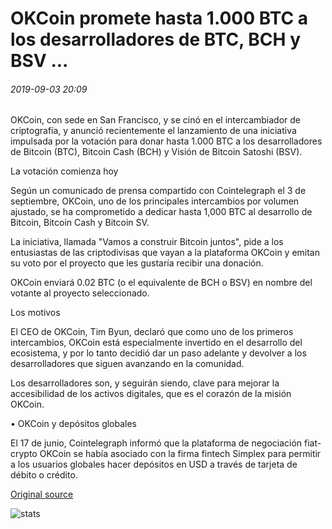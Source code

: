 # OKCoin promete hasta 1.000 BTC a los desarrolladores de BTC, BCH y BSV ...

###### 2019-09-03 20:09

OKCoin, con sede en San Francisco, y se cinó en el intercambiador de criptografía, y anunció recientemente el lanzamiento de una iniciativa impulsada por la votación para donar hasta 1.000 BTC a los desarrolladores de Bitcoin (BTC), Bitcoin Cash (BCH) y Visión de Bitcoin Satoshi (BSV).

La votación comienza hoy

Según un comunicado de prensa compartido con Cointelegraph el 3 de septiembre, OKCoin, uno de los principales intercambios por volumen ajustado, se ha comprometido a dedicar hasta 1,000 BTC al desarrollo de Bitcoin, Bitcoin Cash y Bitcoin SV.

La iniciativa, llamada "Vamos a construir Bitcoin juntos", pide a los entusiastas de las criptodivisas que vayan a la plataforma OKCoin y emitan su voto por el proyecto que les gustaría recibir una donación.

OKCoin enviará 0.02 BTC (o el equivalente de BCH o BSV) en nombre del votante al proyecto seleccionado.

Los motivos

El CEO de OKCoin, Tim Byun, declaró que como uno de los primeros intercambios, OKCoin está especialmente invertido en el desarrollo del ecosistema, y por lo tanto decidió dar un paso adelante y devolver a los desarrolladores que siguen avanzando en la comunidad.

Los desarrolladores son, y seguirán siendo, clave para mejorar la accesibilidad de los activos digitales, que es el corazón de la misión OKCoin.

• OKCoin y depósitos globales

El 17 de junio, Cointelegraph informó que la plataforma de negociación fiat-crypto OKCoin se había asociado con la firma fintech Simplex para permitir a los usuarios globales hacer depósitos en USD a través de tarjeta de débito o crédito.

[Original source](https://cointelegraph.com/news/okcoin-pledges-up-to-1-000-btc-to-developers-of-btc-bch-and-bsv)

![stats](https://c.statcounter.com/11760860/0/a89fa40b/1/ "stats")